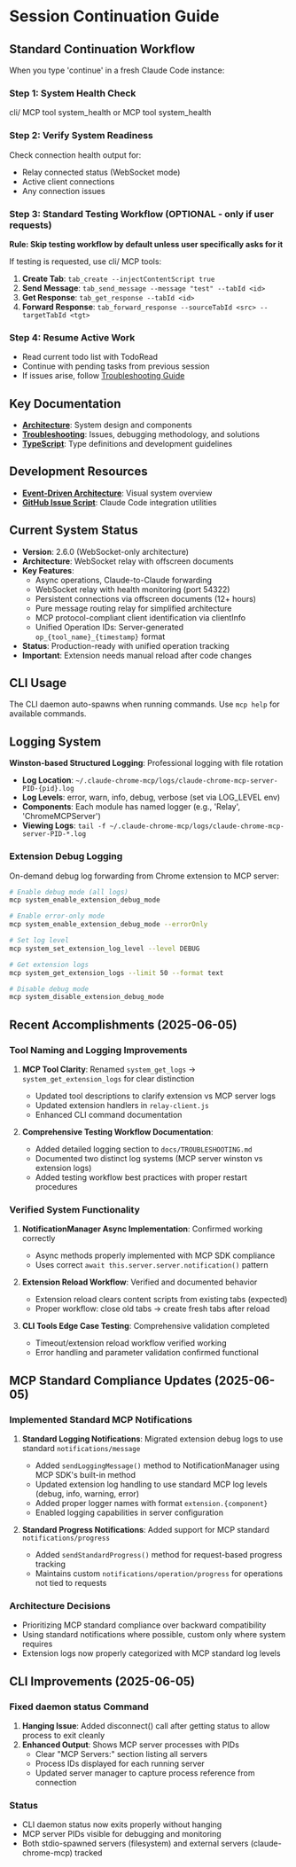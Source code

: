 # Session Continuation Guide

## Standard Continuation Workflow

When you type 'continue' in a fresh Claude Code instance:

### Step 1: System Health Check
cli/ MCP tool system_health
or
MCP tool system_health

### Step 2: Verify System Readiness
Check connection health output for:
- Relay connected status (WebSocket mode)
- Active client connections
- Any connection issues

### Step 3: Standard Testing Workflow (OPTIONAL - only if user requests)
**Rule: Skip testing workflow by default unless user specifically asks for it**

If testing is requested, use cli/ MCP tools:
1. **Create Tab**: `tab_create --injectContentScript true`
2. **Send Message**: `tab_send_message --message "test" --tabId <id>`
3. **Get Response**: `tab_get_response --tabId <id>`
4. **Forward Response**: `tab_forward_response --sourceTabId <src> --targetTabId <tgt>`

### Step 4: Resume Active Work
- Read current todo list with TodoRead
- Continue with pending tasks from previous session
- If issues arise, follow [Troubleshooting Guide](TROUBLESHOOTING.md#debugging-methodology)

## Key Documentation
- **[Architecture](ARCHITECTURE.md)**: System design and components
- **[Troubleshooting](TROUBLESHOOTING.md)**: Issues, debugging methodology, and solutions  
- **[TypeScript](TYPESCRIPT.md)**: Type definitions and development guidelines

## Development Resources
- **[Event-Driven Architecture](event-driven-architecture-diagram.md)**: Visual system overview
- **[GitHub Issue Script](create-claude-code-issue.sh)**: Claude Code integration utilities

## Current System Status
- **Version**: 2.6.0 (WebSocket-only architecture)
- **Architecture**: WebSocket relay with offscreen documents
- **Key Features**: 
  - Async operations, Claude-to-Claude forwarding
  - WebSocket relay with health monitoring (port 54322)
  - Persistent connections via offscreen documents (12+ hours)
  - Pure message routing relay for simplified architecture
  - MCP protocol-compliant client identification via clientInfo
  - Unified Operation IDs: Server-generated `op_{tool_name}_{timestamp}` format
- **Status**: Production-ready with unified operation tracking
- **Important**: Extension needs manual reload after code changes

## CLI Usage
The CLI daemon auto-spawns when running commands. Use `mcp help` for available commands.

## Logging System
**Winston-based Structured Logging**: Professional logging with file rotation

- **Log Location**: `~/.claude-chrome-mcp/logs/claude-chrome-mcp-server-PID-{pid}.log`
- **Log Levels**: error, warn, info, debug, verbose (set via LOG_LEVEL env)
- **Components**: Each module has named logger (e.g., 'Relay', 'ChromeMCPServer')
- **Viewing Logs**: `tail -f ~/.claude-chrome-mcp/logs/claude-chrome-mcp-server-PID-*.log`

### Extension Debug Logging
On-demand debug log forwarding from Chrome extension to MCP server:

```bash
# Enable debug mode (all logs)
mcp system_enable_extension_debug_mode

# Enable error-only mode
mcp system_enable_extension_debug_mode --errorOnly

# Set log level
mcp system_set_extension_log_level --level DEBUG

# Get extension logs
mcp system_get_extension_logs --limit 50 --format text

# Disable debug mode
mcp system_disable_extension_debug_mode
```

## Recent Accomplishments (2025-06-05)

### Tool Naming and Logging Improvements
1. **MCP Tool Clarity**: Renamed `system_get_logs` → `system_get_extension_logs` for clear distinction
   - Updated tool descriptions to clarify extension vs MCP server logs
   - Updated extension handlers in `relay-client.js`
   - Enhanced CLI command documentation

2. **Comprehensive Testing Workflow Documentation**: 
   - Added detailed logging section to `docs/TROUBLESHOOTING.md`
   - Documented two distinct log systems (MCP server winston vs extension logs)
   - Added testing workflow best practices with proper restart procedures

### Verified System Functionality
1. **NotificationManager Async Implementation**: Confirmed working correctly
   - Async methods properly implemented with MCP SDK compliance
   - Uses correct `await this.server.server.notification()` pattern

2. **Extension Reload Workflow**: Verified and documented behavior
   - Extension reload clears content scripts from existing tabs (expected)
   - Proper workflow: close old tabs → create fresh tabs after reload

3. **CLI Tools Edge Case Testing**: Comprehensive validation completed
   - Timeout/extension reload workflow verified working
   - Error handling and parameter validation confirmed functional

## MCP Standard Compliance Updates (2025-06-05)

### Implemented Standard MCP Notifications
1. **Standard Logging Notifications**: Migrated extension debug logs to use standard `notifications/message`
   - Added `sendLoggingMessage()` method to NotificationManager using MCP SDK's built-in method
   - Updated extension log handling to use standard MCP log levels (debug, info, warning, error)
   - Added proper logger names with format `extension.{component}`
   - Enabled logging capabilities in server configuration

2. **Standard Progress Notifications**: Added support for MCP standard `notifications/progress`
   - Added `sendStandardProgress()` method for request-based progress tracking
   - Maintains custom `notifications/operation/progress` for operations not tied to requests

### Architecture Decisions
- Prioritizing MCP standard compliance over backward compatibility
- Using standard notifications where possible, custom only where system requires
- Extension logs now properly categorized with MCP standard log levels

## CLI Improvements (2025-06-05)

### Fixed daemon status Command
1. **Hanging Issue**: Added disconnect() call after getting status to allow process to exit cleanly
2. **Enhanced Output**: Shows MCP server processes with PIDs
   - Clear "MCP Servers:" section listing all servers
   - Process IDs displayed for each running server
   - Updated server manager to capture process reference from connection

### Status
- CLI daemon status now exits properly without hanging
- MCP server PIDs visible for debugging and monitoring
- Both stdio-spawned servers (filesystem) and external servers (claude-chrome-mcp) tracked